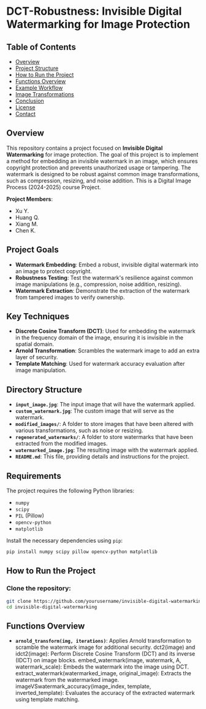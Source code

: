 # DCT-Robustness: Invisible Digital Watermarking for Image Protection

## Table of Contents

- [Overview](#overview)
- [Project Structure](#project-structure)
- [How to Run the Project](#how-to-run-the-project)
- [Functions Overview](#functions-overview)
- [Example Workflow](#example-workflow)
- [Image Transformations](#image-transformations)
- [Conclusion](#conclusion)
- [License](#license)
- [Contact](#contact)

## Overview

This repository contains a project focused on **Invisible Digital Watermarking** for image protection. The goal of this project is to implement a method for embedding an invisible watermark in an image, which ensures copyright protection and prevents unauthorized usage or tampering. The watermark is designed to be robust against common image transformations, such as compression, resizing, and noise addition. This is a Digital Image Process (2024-2025) course  Project.

**Project Members**:
- Xu Y.
- Huang Q.
- Xiang M.
- Chen K.


## Project Goals

- **Watermark Embedding**: Embed a robust, invisible digital watermark into an image to protect copyright.
- **Robustness Testing**: Test the watermark's resilience against common image manipulations (e.g., compression, noise addition, resizing).
- **Watermark Extraction**: Demonstrate the extraction of the watermark from tampered images to verify ownership.

## Key Techniques

- **Discrete Cosine Transform (DCT)**: Used for embedding the watermark in the frequency domain of the image, ensuring it is invisible in the spatial domain.
- **Arnold Transformation**: Scrambles the watermark image to add an extra layer of security.
- **Template Matching**: Used for watermark accuracy evaluation after image manipulation.

## Directory Structure

- **`input_image.jpg`**: The input image that will have the watermark applied.
- **`custom_watermark.jpg`**: The custom image that will serve as the watermark.
- **`modified_images/`**: A folder to store images that have been altered with various transformations, such as noise or resizing.
- **`regenerated_watermarks/`**: A folder to store watermarks that have been extracted from the modified images.
- **`watermarked_image.jpg`**: The resulting image with the watermark applied.
- **`README.md`**: This file, providing details and instructions for the project.


## Requirements

The project requires the following Python libraries:

- `numpy`
- `scipy`
- `PIL` (Pillow)
- `opencv-python`
- `matplotlib`

Install the necessary dependencies using `pip`:

```bash
pip install numpy scipy pillow opencv-python matplotlib
```

## How to Run the Project

### Clone the repository:

```bash
git clone https://github.com/yourusername/invisible-digital-watermarking.git
cd invisible-digital-watermarking
```

## Functions Overview
- **`arnold_transform(img, iterations)`**: Applies Arnold transformation to scramble the watermark image for additional security.
dct2(image) and idct2(image): Perform Discrete Cosine Transform (DCT) and its inverse (IDCT) on image blocks.
embed_watermark(image, watermark, A, watermark_scale): Embeds the watermark into the image using DCT.
extract_watermark(watermarked_image, original_image): Extracts the watermark from the watermarked image.
imageVSwatermark_accuracy(image_index, template, inverted_template): Evaluates the accuracy of the extracted watermark using template matching.
